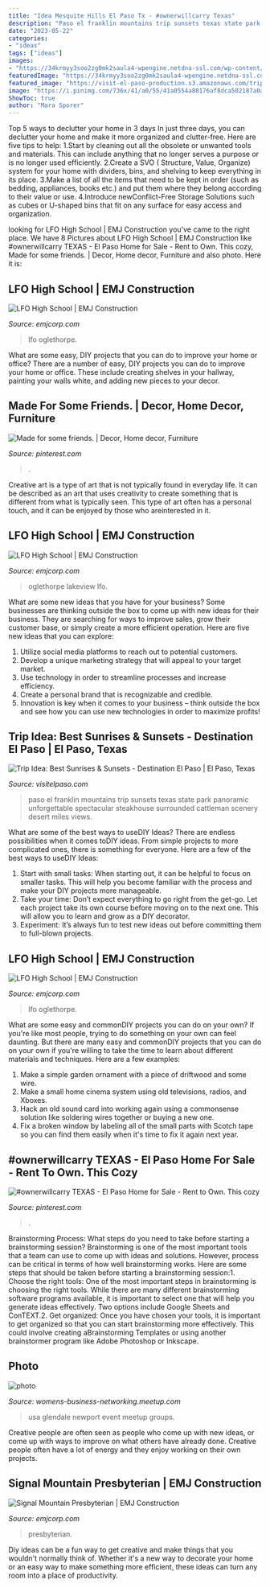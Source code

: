 ```yaml
---
title: "Idea Mesquite Hills El Paso Tx - #ownerwillcarry Texas"
description: "Paso el franklin mountains trip sunsets texas state park panoramic unforgettable spectacular steakhouse surrounded cattleman scenery desert miles views"
date: "2023-05-22"
categories:
- "ideas"
tags: ["ideas"]
images:
- "https://34krmyy3soo2zg0mk2saula4-wpengine.netdna-ssl.com/wp-content/uploads/2016/07/Signal-Mountain-Presbyterian-Signal-Mountain-TN_6-1-1323x1900-1.jpg"
featuredImage: "https://34krmyy3soo2zg0mk2saula4-wpengine.netdna-ssl.com/wp-content/uploads/2016/07/LFO-High-School-Ft-Oglethorpe-GA-31-copy-2500x1667-1.jpg"
featured_image: "https://visit-el-paso-production.s3.amazonaws.com/trip_idea_contents/images/000/000/841/optimized/franklin.jpg?1468948951"
image: "https://i.pinimg.com/736x/41/a0/55/41a0554a80176af8dca502187a0ae96b.jpg"
ShowToc: true
author: "Mara Sporer"
---
```



Top 5 ways to declutter your home in 3 days
In just three days, you can declutter your home and make it more organized and clutter-free. Here are five tips to help:
1.Start by cleaning out all the obsolete or unwanted tools and materials. This can include anything that no longer serves a purpose or is no longer used efficiently.
2.Create a SVO ( Structure, Value, Organize) system for your home with dividers, bins, and shelving to keep everything in its place.
3.Make a list of all the items that need to be kept in order (such as bedding, appliances, books etc.) and put them where they belong according to their value or use.
4.Introduce newConflict-Free Storage Solutions such as cubes or U-shaped bins that fit on any surface for easy access and organization.      
	

		
looking for LFO High School | EMJ Construction you've came to the right place. We have 8 Pictures about LFO High School | EMJ Construction like #ownerwillcarry TEXAS - El Paso Home for Sale - Rent to Own. This cozy, Made for some friends. | Decor, Home decor, Furniture and also photo. Here it is:
		
    
## LFO High School | EMJ Construction

<img loading=lazy src="https://34krmyy3soo2zg0mk2saula4-wpengine.netdna-ssl.com/wp-content/uploads/2016/07/LFO-High-School-Ft-Oglethorpe-GA-31-copy-2500x1667-1.jpg" onerror="this.onerror=null;this.src='https://tse3.mm.bing.net/th?id=OIP.BVhDQ6IuhHOX7QMh8DjWEwHaE8&amp;pid=15.1';" alt="LFO High School | EMJ Construction">

_Source: emjcorp.com_

>lfo oglethorpe. 

	

What are some easy, DIY projects that you can do to improve your home or office?
There are a number of easy, DIY projects you can do to improve your home or office. These include creating shelves in your hallway, painting your walls white, and adding new pieces to your decor.

    
## Made For Some Friends. | Decor, Home Decor, Furniture

<img loading=lazy src="https://i.pinimg.com/736x/41/a0/55/41a0554a80176af8dca502187a0ae96b.jpg" onerror="this.onerror=null;this.src='https://tse1.mm.bing.net/th?id=OIP.o0BX-sscZLEh2_WqjCOr-QHaEK&amp;pid=15.1';" alt="Made for some friends. | Decor, Home decor, Furniture">

_Source: pinterest.com_

>. 

	

Creative art is a type of art that is not typically found in everyday life. It can be described as an art that uses creativity to create something that is different from what is typically seen. This type of art often has a personal touch, and it can be enjoyed by those who areinterested in it.

    
## LFO High School | EMJ Construction

<img loading=lazy src="https://34krmyy3soo2zg0mk2saula4-wpengine.netdna-ssl.com/wp-content/uploads/2016/07/Lakeview-Ft.-Oglethorpe-High-School-Ft.-Oglethorpe-GA_FEAT-3.jpg" onerror="this.onerror=null;this.src='https://tse4.mm.bing.net/th?id=OIP.8-dJgpQe7-kMhg0HOplZiQHaDm&amp;pid=15.1';" alt="LFO High School | EMJ Construction">

_Source: emjcorp.com_

>oglethorpe lakeview lfo. 

	

What are some new ideas that you have for your business?
Some businesses are thinking outside the box to come up with new ideas for their business. They are searching for ways to improve sales, grow their customer base, or simply create a more efficient operation. Here are five new ideas that you can explore: 
1) Utilize social media platforms to reach out to potential customers.
2) Develop a unique marketing strategy that will appeal to your target market. 
3) Use technology in order to streamline processes and increase efficiency. 
4) Create a personal brand that is recognizable and credible. 
5) Innovation is key when it comes to your business – think outside the box and see how you can use new technologies in order to maximize profits!

    
## Trip Idea: Best Sunrises &amp; Sunsets - Destination El Paso | El Paso, Texas

<img loading=lazy src="https://visit-el-paso-production.s3.amazonaws.com/trip_idea_contents/images/000/000/841/optimized/franklin.jpg?1468948951" onerror="this.onerror=null;this.src='https://tse2.mm.bing.net/th?id=OIP.wGUd9U_JYyby3-SxN1kZbwHaFA&amp;pid=15.1';" alt="Trip Idea: Best Sunrises &amp; Sunsets - Destination El Paso | El Paso, Texas">

_Source: visitelpaso.com_

>paso el franklin mountains trip sunsets texas state park panoramic unforgettable spectacular steakhouse surrounded cattleman scenery desert miles views. 

	

What are some of the best ways to useDIY Ideas?
There are endless possibilities when it comes toDIY ideas. From simple projects to more complicated ones, there is something for everyone. Here are a few of the best ways to useDIY Ideas: 
1. Start with small tasks: When starting out, it can be helpful to focus on smaller tasks. This will help you become familiar with the process and make your DIY projects more manageable. 
2. Take your time: Don’t expect everything to go right from the get-go. Let each project take its own course before moving on to the next one. This will allow you to learn and grow as a DIY decorator. 
3. Experiment: It’s always fun to test new ideas out before committing them to full-blown projects.

    
## LFO High School | EMJ Construction

<img loading=lazy src="https://34krmyy3soo2zg0mk2saula4-wpengine.netdna-ssl.com/wp-content/uploads/2016/07/LFO-High-School-Ft-Oglethorpe-GA-2-copy-2500x1418-1.jpg" onerror="this.onerror=null;this.src='https://tse1.mm.bing.net/th?id=OIP.XwnFyV25mxTVlmREAMbMEgHaEM&amp;pid=15.1';" alt="LFO High School | EMJ Construction">

_Source: emjcorp.com_

>lfo oglethorpe. 

	

What are some easy and commonDIY projects you can do on your own?
If you're like most people, trying to do something on your own can feel daunting. But there are many easy and commonDIY projects that you can do on your own if you're willing to take the time to learn about different materials and techniques. Here are a few examples:
1. Make a simple garden ornament with a piece of driftwood and some wire.
2. Make a small home cinema system using old televisions, radios, and Xboxes.
3. Hack an old sound card into working again using a commonsense solution like soldering wires together or buying a new one.
4. Fix a broken window by labeling all of the small parts with Scotch tape so you can find them easily when it's time to fix it again next year.

    
## #ownerwillcarry TEXAS - El Paso Home For Sale - Rent To Own. This Cozy

<img loading=lazy src="https://i.pinimg.com/736x/b4/3a/d3/b43ad3fce0e51c584bc42fc3470ba4da.jpg" onerror="this.onerror=null;this.src='https://tse2.mm.bing.net/th?id=OIP.qjF-c9l3zhw9XMIawZT-uwHaEG&amp;pid=15.1';" alt="#ownerwillcarry TEXAS - El Paso Home for Sale - Rent to Own. This cozy">

_Source: pinterest.com_

>. 

	

Brainstorming Process: What steps do you need to take before starting a brainstorming session?
Brainstorming is one of the most important tools that a team can use to come up with ideas and solutions. However, process can be critical in terms of how well brainstorming works. Here are some steps that should be taken before starting a brainstorming session:1. Choose the right tools: One of the most important steps in brainstorming is choosing the right tools. While there are many different brainstorming software programs available, it is important to select one that will help you generate ideas effectively. Two options include Google Sheets and ConTEXT.2. Get organized: Once you have chosen your tools, it is important to get organized so that you can start brainstorming more effectively. This could involve creating aBrainstorming Templates or using another brainstormer program like Adobe Photoshop or Inkscape.
    
## Photo

<img loading=lazy src="http://photos4.meetupstatic.com/photos/event/9/e/e/a/global_279100682.jpeg" onerror="this.onerror=null;this.src='https://tse3.mm.bing.net/th?id=OIP.-kPEZou-HHRRPeRRjRRx6wHaLB&amp;pid=15.1';" alt="photo">

_Source: womens-business-networking.meetup.com_

>usa glendale newport event meetup groups. 

	

Creative people are often seen as people who come up with new ideas, or come up with ways to improve on what others have already done. Creative people often have a lot of energy and they enjoy working on their own projects.

    
## Signal Mountain Presbyterian | EMJ Construction

<img loading=lazy src="https://34krmyy3soo2zg0mk2saula4-wpengine.netdna-ssl.com/wp-content/uploads/2016/07/Signal-Mountain-Presbyterian-Signal-Mountain-TN_6-1-1323x1900-1.jpg" onerror="this.onerror=null;this.src='https://tse1.mm.bing.net/th?id=OIP.IPyUfhxkQgBcSjdLMKjCoQHaKo&amp;pid=15.1';" alt="Signal Mountain Presbyterian | EMJ Construction">

_Source: emjcorp.com_

>presbyterian. 

	

Diy ideas can be a fun way to get creative and make things that you wouldn't normally think of. Whether it's a new way to decorate your home or an easy way to make something more efficient, these ideas can turn any room into a place of productivity.

